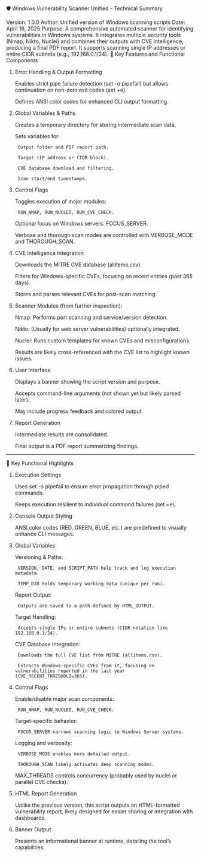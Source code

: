 🛡️ Windows Vulnerability Scanner Unified - Technical Summary

Version: 1.0.0
Author: Unified version of Windows scanning scripts
Date: April 16, 2025
Purpose:
A comprehensive automated scanner for identifying vulnerabilities in Windows systems. It integrates multiple security tools (Nmap, Nikto, Nuclei) and combines their outputs with CVE intelligence, producing a final PDF report. It supports scanning single IP addresses or entire CIDR subnets (e.g., 192.168.0.1/24).
🔧 Key Features and Functional Components
1. Error Handling & Output Formatting

    Enables strict pipe failure detection (set -o pipefail) but allows continuation on non-zero exit codes (set +e).

    Defines ANSI color codes for enhanced CLI output formatting.

2. Global Variables & Paths

    Creates a temporary directory for storing intermediate scan data.

    Sets variables for:

        Output folder and PDF report path.

        Target (IP address or CIDR block).

        CVE database download and filtering.

        Scan start/end timestamps.

3. Control Flags

    Toggles execution of major modules:

        RUN_NMAP, RUN_NUCLEI, RUN_CVE_CHECK.

    Optional focus on Windows servers: FOCUS_SERVER.

    Verbose and thorough scan modes are controlled with VERBOSE_MODE and THOROUGH_SCAN.

4. CVE Intelligence Integration

    Downloads the MITRE CVE database (allitems.csv).

    Filters for Windows-specific CVEs, focusing on recent entries (past 365 days).

    Stores and parses relevant CVEs for post-scan matching.

5. Scanner Modules (from further inspection):

    Nmap: Performs port scanning and service/version detection.

    Nikto: (Usually for web server vulnerabilities) optionally integrated.

    Nuclei: Runs custom templates for known CVEs and misconfigurations.

    Results are likely cross-referenced with the CVE list to highlight known issues.

6. User Interface

    Displays a banner showing the script version and purpose.

    Accepts command-line arguments (not shown yet but likely parsed later).

    May include progress feedback and colored output.

7. Report Generation

    Intermediate results are consolidated.

    Final output is a PDF report summarizing findings.

-----------------------------


🔧 Key Functional Highlights
1. Execution Settings

    Uses set -o pipefail to ensure error propagation through piped commands.

    Keeps execution resilient to individual command failures (set +e).

2. Console Output Styling

    ANSI color codes (RED, GREEN, BLUE, etc.) are predefined to visually enhance CLI messages.

3. Global Variables

    Versioning & Paths:

        VERSION, DATE, and SCRIPT_PATH help track and log execution metadata.

        TEMP_DIR holds temporary working data (unique per run).

    Report Output:

        Outputs are saved to a path defined by HTML_OUTPUT.

    Target Handling:

        Accepts single IPs or entire subnets (CIDR notation like 192.168.0.1/24).

    CVE Database Integration:

        Downloads the full CVE list from MITRE (allitems.csv).

        Extracts Windows-specific CVEs from it, focusing on vulnerabilities reported in the last year (CVE_RECENT_THRESHOLD=365).

4. Control Flags

    Enable/disable major scan components:

        RUN_NMAP, RUN_NUCLEI, RUN_CVE_CHECK.

    Target-specific behavior:

        FOCUS_SERVER narrows scanning logic to Windows Server systems.

    Logging and verbosity:

        VERBOSE_MODE enables more detailed output.

        THOROUGH_SCAN likely activates deep scanning modes.

    MAX_THREADS controls concurrency (probably used by nuclei or parallel CVE checks).

5. HTML Report Generation

    Unlike the previous version, this script outputs an HTML-formatted vulnerability report, likely designed for easier sharing or integration with dashboards.

6. Banner Output

    Presents an informational banner at runtime, detailing the tool’s capabilities.
